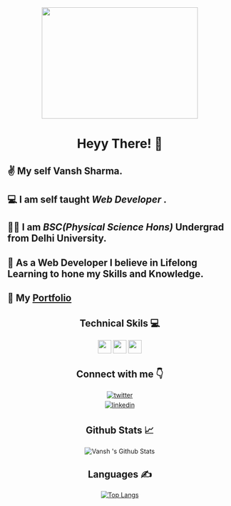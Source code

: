 <div align="center"><img src="https://media0.giphy.com/media/xT9IgzoKnwFNmISR8I/giphy.gif?cid=ecf05e47zzsghw3nkscpxlzs73r32erfa5qdl0cxjw7fwlb4&rid=giphy.gif&ct=g" width="350px" height="250px"></div>


<div align="center"><h1><b>  Heyy There! 👋</b></h1></div>

## ✌️ My self **Vansh Sharma**. ##

## 💻 I am self taught **_Web Developer_** . ##

## 👨‍🎓 I am **_BSC(Physical Science Hons)_** Undergrad from Delhi University.

## 📌 As a Web Developer  I believe in Lifelong Learning to hone my Skills and Knowledge. ##

## 📁 My [Portfolio](https://vanshsharma.netlify.app/)


<div align="center"><h2> Technical Skils 💻 </h2>

  
<img src="https://user-images.githubusercontent.com/81517284/120500383-6cc5f200-c3de-11eb-9dc0-3c037275f6e6.png" height="30"/> <img src="https://user-images.githubusercontent.com/81517284/120501128-fbd30a00-c3de-11eb-907a-0bc4386fc4e3.png" height="30"/>
<img src="https://upload.wikimedia.org/wikipedia/commons/thumb/3/3f/Git_icon.svg/1024px-Git_icon.svg.png" height="30"/>
</div>
<div align="center"> <h2> Connect with me 👇</h2> 


<div align="center"> 
<a href="https://twitter.com/Vanshsh2701" target="_blank"> <img src=https://img.shields.io/badge/twitter-%2300acee.svg?&style=for-the-badge&logo=twitter&logoColor=white alt=twitter style="margin-bottom: 5px;" /> </div>

<div laign="center">
  <a href="https://www.linkedin.com/in/vanshsharma27/" target="_blank"> <img  src=https://img.shields.io/badge/linkedin-%231E77B5.svg?&style=for-the-badge&logo=linkedin&logoColor=white alt=linkedin style="margin-bottom: 5px;" />
</a>
  
  
</div>
  
  
  <div align="center"><h2>Github Stats 📈 </h2>
    
  ![Vansh 's Github Stats](https://github-readme-stats.vercel.app/api?username=VanshSh&show_icons=true&theme=radical)
    
  </div>
  
  <div align="center"><h2>Languages ✍️ </h2></div>
    
   
  [![Top Langs](https://github-readme-stats.vercel.app/api/top-langs/?username=VanshSh&langs_count=10)](https://github.com/VanshSh/github-readme-stats)


